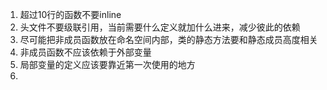 1. 超过10行的函数不要inline
2. 头文件不要级联引用，当前需要什么定义就加什么进来，减少彼此的依赖
3. 尽可能把非成员函数放在命名空间内部，类的静态方法要和静态成员高度相关
4. 非成员函数不应该依赖于外部变量
5. 局部变量的定义应该要靠近第一次使用的地方
6. 